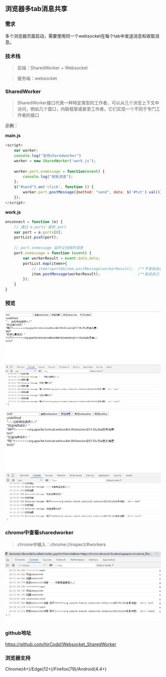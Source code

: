 ## 浏览器多tab消息共享

### 需求

多个浏览器页面启动，需要使用同一个websocket在每个tab中发送消息和收取消息。

### 技术栈

> 前端：SharedWorker + Websocket

> 服务端：websocket

### SharedWorker
>SharedWorker接口代表一种特定类型的工作者，可以从几个浏览上下文中访问，例如几个窗口，内联框架或甚至工作者。它们实现一个不同于专门工作者的接口

示例：

**main.js**

```javascript
<script>
    var worker;
    console.log("支持sharedworker")
    worker = new SharedWorker('work.js');

    worker.port.onmessage = function(event) {
        console.log("收到消息");
    };
    $("#send").on('click', function () {
        worker.port.postMessage({method: "send", data: $('#txt').val()});
    });
</script>
```
**work.js**

```javascript
onconnect = function (e) {
    // 通过 e.ports 拿到 port
    var port = e.ports[0];
    portList.push(port);

    // port.onmessage 监听父线程的消息
    port.onmessage = function (event) {
        var workerResult = event.data.data;
        portList.map(item=>{            
            // item!=port&&item.postMessage(workerResult);  /**不发给自己 */
            item.postMessage(workerResult);                 /**发给自己 */
        });
    }
}
```

### 预览

![demo1](demo1.jpg)

![demo2](demo2.jpg)

### chrome中查看sharedworker
> chrome中输入：chrome://inspect/#workers

![demo3](demo3.jpg)

### github地址

https://github.com/hirCodd/Websocket_SharedWorker

### 浏览器支持

Chrome(4+)/Edge(12+)/Firefox(79)/Android(4.4+)
